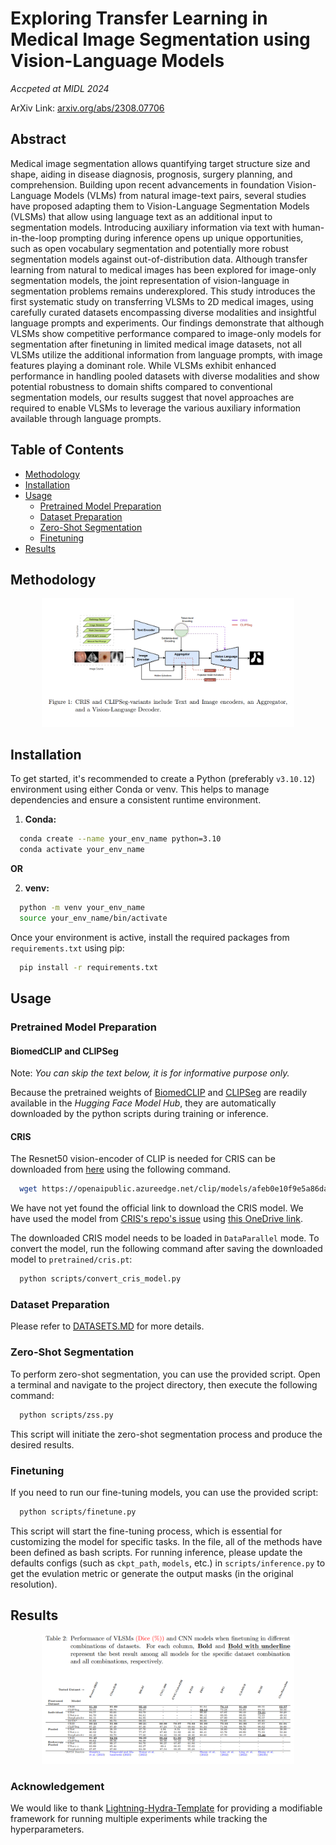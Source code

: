 # Exploring Transfer Learning in Medical Image Segmentation using Vision-Language Models

*Accpeted at MIDL 2024*

ArXiv Link: [arxiv.org/abs/2308.07706](https://arxiv.org/abs/2308.07706)

## Abstract

Medical image segmentation allows quantifying target structure size and shape, aiding in disease diagnosis, prognosis, surgery planning, and comprehension. Building upon recent advancements in foundation Vision-Language Models (VLMs) from natural image-text pairs, several studies have proposed adapting them to Vision-Language Segmentation Models (VLSMs) that allow using language text as an additional input to segmentation models. Introducing auxiliary information via text with human-in-the-loop prompting during inference opens up unique opportunities, such as open vocabulary segmentation and potentially more robust segmentation models against out-of-distribution data. Although transfer learning from natural to medical images has been explored for image-only segmentation models, the joint representation of vision-language in segmentation problems remains underexplored. This study introduces the first systematic study on transferring VLSMs to 2D medical images, using carefully curated datasets encompassing diverse modalities and insightful language prompts and experiments. Our findings demonstrate that although VLSMs show competitive performance compared to image-only models for segmentation after finetuning in limited medical image datasets, not all VLSMs utilize the additional information from language prompts, with image features playing a dominant role. While VLSMs exhibit enhanced performance in handling pooled datasets with diverse modalities and show potential robustness to domain shifts compared to conventional segmentation models, our results suggest that novel approaches are required to enable VLSMs to leverage the various auxiliary information available through language prompts.

## Table of Contents
- [Methodology](#methodology)
- [Installation](#installation)
- [Usage](#usage)
  - [Pretrained Model Preparation](#pretrained-model-preparation) 
  - [Dataset Preparation](#dataset-preparation)
  - [Zero-Shot Segmentation](#zero-shot-segmentation)
  - [Finetuning](#finetuning)
- [Results](#results)

## Methodology

<div style="text-align: center;">
  <img src="media/method.png" alt="CLIPSeg-TFA" style="width: 80%;"/>
</div>

## Installation

To get started, it's recommended to create a Python (preferably `v3.10.12`) environment using either Conda or venv. This helps to manage dependencies and ensure a consistent runtime environment.

1. **Conda:**
```sh
  conda create --name your_env_name python=3.10
  conda activate your_env_name
```
**OR**

2. **venv:**
```sh
  python -m venv your_env_name
  source your_env_name/bin/activate
```

Once your environment is active, install the required packages from `requirements.txt` using pip:
```sh
  pip install -r requirements.txt
```

## Usage

### Pretrained Model Preparation
#### BiomedCLIP and CLIPSeg
Note: *You can skip the text below, it is for informative purpose only.*

Because the pretrained weights of [BiomedCLIP](https://huggingface.co/microsoft/BiomedCLIP-PubMedBERT_256-vit_base_patch16_224) and [CLIPSeg](https://huggingface.co/CIDAS/clipseg-rd64-refined) are readily available in the *Hugging Face Model Hub*, they are automatically downloaded by the python scripts during training or inference.

#### CRIS

The Resnet50 vision-encoder of CLIP is needed for CRIS can be downloaded from [here](https://openaipublic.azureedge.net/clip/models/afeb0e10f9e5a86da6080e35cf09123aca3b358a0c3e3b6c78a7b63bc04b6762/RN50.pt) using the following command.

```sh
  wget https://openaipublic.azureedge.net/clip/models/afeb0e10f9e5a86da6080e35cf09123aca3b358a0c3e3b6c78a7b63bc04b6762/RN50.pt -O pretrain/RN50.pt
```


We have not yet found the official link to download the CRIS model.
We have used the model from [CRIS's repo's issue](https://github.com/DerrickWang005/CRIS.pytorch/issues/3) using [this OneDrive link](https://polimi365-my.sharepoint.com/:f:/g/personal/10524166_polimi_it/Ej-lkQiFHU1ArDG68PP-u3kBJL_UBvvn1scRU7Ps5fiIOw?e=KzFowg).


The downloaded CRIS model needs to be loaded in `DataParallel` mode.
To convert the model, run the following command after saving the downloaded model to `pretrained/cris.pt`:

```sh
  python scripts/convert_cris_model.py
```

### Dataset Preparation
Please refer to [DATASETS.MD](DATASETS.MD) for more details.

### Zero-Shot Segmentation

To perform zero-shot segmentation, you can use the provided script. Open a terminal and navigate to the project directory, then execute the following command:
```sh
  python scripts/zss.py
```
This script will initiate the zero-shot segmentation process and produce the desired results.

### Finetuning

If you need to run our fine-tuning models, you can use the provided script:
```sh
  python scripts/finetune.py
```

This script will start the fine-tuning process, which is essential for customizing the model for specific tasks. 
In the file, all of the methods have been defined as bash scripts.
For running inference, please update the defaults configs (such as `ckpt_path`, `models`, etc.) in `scripts/inference.py` to get the evulation metric or generate the output masks (in the original resolution).

## Results

<div style="text-align: center;">
  <img src="media/results.png" alt="Results" style="width: 80%;"/>
</div>

### Acknowledgement
We would like to thank [Lightning-Hydra-Template](https://github.com/ashleve/lightning-hydra-template) for providing a modifiable framework for running multiple experiments while tracking the hyperparameters.
